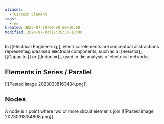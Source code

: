 ```yaml
---
aliases:
  - Circuit Element
tags:
  - ee
Created: 2023-07-19T00:00:00+10:00
Modified: 2024-07-03T19:35:33+10:00
---
```

In [[Electrical Engineering]], electrical elements are conceptual abstractions representing idealised electrical components, such as a [[Resistor]], [[Capacitor]] or [[Inductor]], used in the analysis of electrical networks.

## Elements in Series / Parallel
![[Pasted image 20230308163434.png]]

## Nodes
A node is a point where two or more circuit elements join
![[Pasted image 20230318184808.png]]
